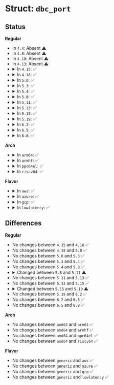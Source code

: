 # Struct: <code>dbc_port</code>

## Status
<b>Regular</b>
<ul>
<li>
In <code>4.4</code>: Absent ⚠️
</li>
<li>
In <code>4.8</code>: Absent ⚠️
</li>
<li>
In <code>4.10</code>: Absent ⚠️
</li>
<li>
In <code>4.13</code>: Absent ⚠️
</li>
<li>
<details>
<summary>In <code>4.15</code>: ✅</summary>

```c
struct dbc_port {
    struct tty_port port;
    spinlock_t port_lock;
    struct list_head read_pool;
    struct list_head read_queue;
    unsigned int n_read;
    struct tasklet_struct push;
    struct list_head write_pool;
    struct kfifo write_fifo;
    bool registered;
    struct dbc_ep *in;
    struct dbc_ep *out;
};
```
</details>
</li>
<li>
<details>
<summary>In <code>4.18</code>: ✅</summary>

```c
struct dbc_port {
    struct tty_port port;
    spinlock_t port_lock;
    struct list_head read_pool;
    struct list_head read_queue;
    unsigned int n_read;
    struct tasklet_struct push;
    struct list_head write_pool;
    struct kfifo write_fifo;
    bool registered;
    struct dbc_ep *in;
    struct dbc_ep *out;
};
```
</details>
</li>
<li>
<details>
<summary>In <code>5.0</code>: ✅</summary>

```c
struct dbc_port {
    struct tty_port port;
    spinlock_t port_lock;
    struct list_head read_pool;
    struct list_head read_queue;
    unsigned int n_read;
    struct tasklet_struct push;
    struct list_head write_pool;
    struct kfifo write_fifo;
    bool registered;
    struct dbc_ep *in;
    struct dbc_ep *out;
};
```
</details>
</li>
<li>
<details>
<summary>In <code>5.3</code>: ✅</summary>

```c
struct dbc_port {
    struct tty_port port;
    spinlock_t port_lock;
    struct list_head read_pool;
    struct list_head read_queue;
    unsigned int n_read;
    struct tasklet_struct push;
    struct list_head write_pool;
    struct kfifo write_fifo;
    bool registered;
    struct dbc_ep *in;
    struct dbc_ep *out;
};
```
</details>
</li>
<li>
<details>
<summary>In <code>5.4</code>: ✅</summary>

```c
struct dbc_port {
    struct tty_port port;
    spinlock_t port_lock;
    struct list_head read_pool;
    struct list_head read_queue;
    unsigned int n_read;
    struct tasklet_struct push;
    struct list_head write_pool;
    struct kfifo write_fifo;
    bool registered;
    struct dbc_ep *in;
    struct dbc_ep *out;
};
```
</details>
</li>
<li>
<details>
<summary>In <code>5.8</code>: ✅</summary>

```c
struct dbc_port {
    struct tty_port port;
    spinlock_t port_lock;
    struct list_head read_pool;
    struct list_head read_queue;
    unsigned int n_read;
    struct tasklet_struct push;
    struct list_head write_pool;
    struct kfifo write_fifo;
    bool registered;
    struct dbc_ep *in;
    struct dbc_ep *out;
};
```
</details>
</li>
<li>
<details>
<summary>In <code>5.11</code>: ✅</summary>

```c
struct dbc_port {
    struct tty_port port;
    spinlock_t port_lock;
    struct list_head read_pool;
    struct list_head read_queue;
    unsigned int n_read;
    struct tasklet_struct push;
    struct list_head write_pool;
    struct kfifo write_fifo;
    bool registered;
};
```
</details>
</li>
<li>
<details>
<summary>In <code>5.13</code>: ✅</summary>

```c
struct dbc_port {
    struct tty_port port;
    spinlock_t port_lock;
    struct list_head read_pool;
    struct list_head read_queue;
    unsigned int n_read;
    struct tasklet_struct push;
    struct list_head write_pool;
    struct kfifo write_fifo;
    bool registered;
};
```
</details>
</li>
<li>
<details>
<summary>In <code>5.15</code>: ✅</summary>

```c
struct dbc_port {
    struct tty_port port;
    spinlock_t port_lock;
    struct list_head read_pool;
    struct list_head read_queue;
    unsigned int n_read;
    struct tasklet_struct push;
    struct list_head write_pool;
    struct kfifo write_fifo;
    bool registered;
};
```
</details>
</li>
<li>
<details>
<summary>In <code>5.19</code>: ✅</summary>

```c
struct dbc_port {
    struct tty_port port;
    spinlock_t port_lock;
    int minor;
    struct list_head read_pool;
    struct list_head read_queue;
    unsigned int n_read;
    struct tasklet_struct push;
    struct list_head write_pool;
    struct kfifo write_fifo;
    bool registered;
};
```
</details>
</li>
<li>
<details>
<summary>In <code>6.2</code>: ✅</summary>

```c
struct dbc_port {
    struct tty_port port;
    spinlock_t port_lock;
    int minor;
    struct list_head read_pool;
    struct list_head read_queue;
    unsigned int n_read;
    struct tasklet_struct push;
    struct list_head write_pool;
    struct kfifo write_fifo;
    bool registered;
};
```
</details>
</li>
<li>
<details>
<summary>In <code>6.5</code>: ✅</summary>

```c
struct dbc_port {
    struct tty_port port;
    spinlock_t port_lock;
    int minor;
    struct list_head read_pool;
    struct list_head read_queue;
    unsigned int n_read;
    struct tasklet_struct push;
    struct list_head write_pool;
    struct kfifo write_fifo;
    bool registered;
};
```
</details>
</li>
<li>
<details>
<summary>In <code>6.8</code>: ✅</summary>

```c
struct dbc_port {
    struct tty_port port;
    spinlock_t port_lock;
    int minor;
    struct list_head read_pool;
    struct list_head read_queue;
    unsigned int n_read;
    struct tasklet_struct push;
    struct list_head write_pool;
    struct kfifo write_fifo;
    bool registered;
};
```
</details>
</li>
</ul>
<b>Arch</b>
<ul>
<li>
<details>
<summary>In <code>arm64</code>: ✅</summary>

```c
struct dbc_port {
    struct tty_port port;
    spinlock_t port_lock;
    struct list_head read_pool;
    struct list_head read_queue;
    unsigned int n_read;
    struct tasklet_struct push;
    struct list_head write_pool;
    struct kfifo write_fifo;
    bool registered;
    struct dbc_ep *in;
    struct dbc_ep *out;
};
```
</details>
</li>
<li>
<details>
<summary>In <code>armhf</code>: ✅</summary>

```c
struct dbc_port {
    struct tty_port port;
    spinlock_t port_lock;
    struct list_head read_pool;
    struct list_head read_queue;
    unsigned int n_read;
    struct tasklet_struct push;
    struct list_head write_pool;
    struct kfifo write_fifo;
    bool registered;
    struct dbc_ep *in;
    struct dbc_ep *out;
};
```
</details>
</li>
<li>
<details>
<summary>In <code>ppc64el</code>: ✅</summary>

```c
struct dbc_port {
    struct tty_port port;
    spinlock_t port_lock;
    struct list_head read_pool;
    struct list_head read_queue;
    unsigned int n_read;
    struct tasklet_struct push;
    struct list_head write_pool;
    struct kfifo write_fifo;
    bool registered;
    struct dbc_ep *in;
    struct dbc_ep *out;
};
```
</details>
</li>
<li>
<details>
<summary>In <code>riscv64</code>: ✅</summary>

```c
struct dbc_port {
    struct tty_port port;
    spinlock_t port_lock;
    struct list_head read_pool;
    struct list_head read_queue;
    unsigned int n_read;
    struct tasklet_struct push;
    struct list_head write_pool;
    struct kfifo write_fifo;
    bool registered;
    struct dbc_ep *in;
    struct dbc_ep *out;
};
```
</details>
</li>
</ul>
<b>Flavor</b>
<ul>
<li>
<details>
<summary>In <code>aws</code>: ✅</summary>

```c
struct dbc_port {
    struct tty_port port;
    spinlock_t port_lock;
    struct list_head read_pool;
    struct list_head read_queue;
    unsigned int n_read;
    struct tasklet_struct push;
    struct list_head write_pool;
    struct kfifo write_fifo;
    bool registered;
    struct dbc_ep *in;
    struct dbc_ep *out;
};
```
</details>
</li>
<li>
<details>
<summary>In <code>azure</code>: ✅</summary>

```c
struct dbc_port {
    struct tty_port port;
    spinlock_t port_lock;
    struct list_head read_pool;
    struct list_head read_queue;
    unsigned int n_read;
    struct tasklet_struct push;
    struct list_head write_pool;
    struct kfifo write_fifo;
    bool registered;
    struct dbc_ep *in;
    struct dbc_ep *out;
};
```
</details>
</li>
<li>
<details>
<summary>In <code>gcp</code>: ✅</summary>

```c
struct dbc_port {
    struct tty_port port;
    spinlock_t port_lock;
    struct list_head read_pool;
    struct list_head read_queue;
    unsigned int n_read;
    struct tasklet_struct push;
    struct list_head write_pool;
    struct kfifo write_fifo;
    bool registered;
    struct dbc_ep *in;
    struct dbc_ep *out;
};
```
</details>
</li>
<li>
<details>
<summary>In <code>lowlatency</code>: ✅</summary>

```c
struct dbc_port {
    struct tty_port port;
    spinlock_t port_lock;
    struct list_head read_pool;
    struct list_head read_queue;
    unsigned int n_read;
    struct tasklet_struct push;
    struct list_head write_pool;
    struct kfifo write_fifo;
    bool registered;
    struct dbc_ep *in;
    struct dbc_ep *out;
};
```
</details>
</li>
</ul>

## Differences
<b>Regular</b>
<ul>
<li>
No changes between <code>4.15</code> and <code>4.18</code> ✅
</li>
<li>
No changes between <code>4.18</code> and <code>5.0</code> ✅
</li>
<li>
No changes between <code>5.0</code> and <code>5.3</code> ✅
</li>
<li>
No changes between <code>5.3</code> and <code>5.4</code> ✅
</li>
<li>
No changes between <code>5.4</code> and <code>5.8</code> ✅
</li>
<li>
<details>
<summary>Changed between <code>5.8</code> and <code>5.11</code> ⚠️</summary>
<ul>
<li>
<b>Field removed. </b>
<code>struct dbc_ep *in</code>
</li>
<li>
<b>Field removed. </b>
<code>struct dbc_ep *out</code>
</li>
</ul>
</details>
</li>
<li>
No changes between <code>5.11</code> and <code>5.13</code> ✅
</li>
<li>
No changes between <code>5.13</code> and <code>5.15</code> ✅
</li>
<li>
<details>
<summary>Changed between <code>5.15</code> and <code>5.19</code> ⚠️</summary>
<ul>
<li>
<b>Field added. </b>
<code>int minor</code>
</li>
</ul>
</details>
</li>
<li>
No changes between <code>5.19</code> and <code>6.2</code> ✅
</li>
<li>
No changes between <code>6.2</code> and <code>6.5</code> ✅
</li>
<li>
No changes between <code>6.5</code> and <code>6.8</code> ✅
</li>
</ul>
<b>Arch</b>
<ul>
<li>
No changes between <code>amd64</code> and <code>arm64</code> ✅
</li>
<li>
No changes between <code>amd64</code> and <code>armhf</code> ✅
</li>
<li>
No changes between <code>amd64</code> and <code>ppc64el</code> ✅
</li>
<li>
No changes between <code>amd64</code> and <code>riscv64</code> ✅
</li>
</ul>
<b>Flavor</b>
<ul>
<li>
No changes between <code>generic</code> and <code>aws</code> ✅
</li>
<li>
No changes between <code>generic</code> and <code>azure</code> ✅
</li>
<li>
No changes between <code>generic</code> and <code>gcp</code> ✅
</li>
<li>
No changes between <code>generic</code> and <code>lowlatency</code> ✅
</li>
</ul>
